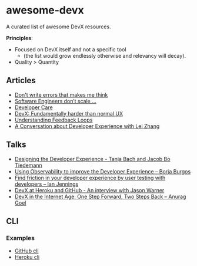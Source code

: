 # awesome-devx

A curated list of awesome DevX resources.

**Principles**:
- Focused on DevX itself and not a specific tool
  - (the list would grow endlessly otherwise and relevancy will decay).
- Quality > Quantity

## Articles

- [Don't write errors that makes me think](https://www.swyx.io/write-errors-that-don-t-make-me-think-24hg/)
- [Software Engineers don’t scale …](https://teale.de/blog/tech/software-engineers-dont-scale/)
- [Developer Care](https://jhchabran.dev/posts/dev-care/)
- [DevX: Fundamentally harder than normal UX](https://www.gabrielpickard.com/posts/developer-experience-fundamentally-harder-than-normal-ux/)
- [Understanding Feedback Loops](https://medium.com/@antweiss/understanding-feedback-loops-in-devops-e93b92b74bd1)
- [A Conversation about Developer Experience with Lei Zhang](https://www.techatbloomberg.com/blog/conversation-developer-experience-lei-zhang/)

## Talks

- [Designing the Developer Experience - Tanja Bach and Jacob Bo Tiedemann](https://www.youtube.com/watch?v=55E12TDYf2E)
- [Using Observability to improve the Developer Experience – Borja Burgos](https://www.youtube.com/watch?v=8LlM0knBuLQ)
- [Find friction in your developer experience by user testing with developers – Ian Jennings](https://www.youtube.com/watch?v=Dn6-See4wfk)
- [DevX at Heroku and GitHub - An interview with Jason Warner](https://www.youtube.com/watch?v=SddUEk878jM)
- [DevX in the Internet Age: One Step Forward, Two Steps Back – Anurag Goel](https://www.youtube.com/watch?v=asA7rE0mDeo)

## CLI 

### Examples

- [GitHub cli](https://github.com/cli/cli)
- [Heroku cli](https://devcenter.heroku.com/articles/heroku-cli)
